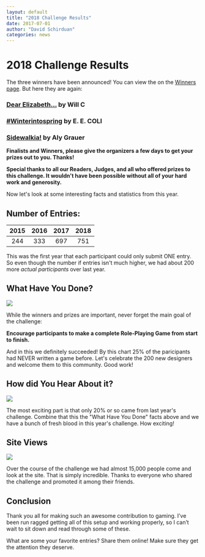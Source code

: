 ```yaml
---
layout: default
title: "2018 Challenge Results"
date: 2017-07-01
author: "David Schirduan"
categories: news
---
```


# 2018 Challenge Results

The three winners have been announced! You can view the on the [Winners page]({{site.baseurl}}/winners). But here they are again:

### [Dear Elizabeth...](https://200wordrpg.github.io/2018/rpg/finalist/2018/05/28/DearElizabeth.html) by Will C

### [#Winterintospring](https://200wordrpg.github.io/2018/rpg/finalist/2018/05/17/WinterIntoSpring.html) by E. E. COLI

### [Sidewalkia!](https://200wordrpg.github.io/2018/rpg/finalist/2018/05/18/Sidewalkia.html) by Aly Grauer

**Finalists and Winners, please give the organizers a few days to get your prizes out to you. Thanks!**

**Special thanks to all our Readers, Judges, and all who offered prizes to this challenge. It wouldn't have been possible without all of your hard work and generosity.**

Now let's look at some interesting facts and statistics from this year.

## Number of Entries:

|2015|2016|2017|2018|
|:---:|:---:|:---:|:---:|
|244|333|697|751|

This was the first year that each participant could only submit ONE entry. So even though the number if entries isn't much higher, we had about 200 more *actual participants* over last year.

## What Have You Done?

![]({{site.baseurl}}/assets/images/2018whathavedone.png)

While the winners and prizes are important, never forget the main goal of the challenge: 

**Encourage participants to make a complete Role-Playing Game from start to finish.**

And in this we definitely succeeded! By this chart 25% of the paricipants had NEVER written a game before. Let's celebrate the 200 new designers and welcome them to this community. Good work! 

## How did You Hear About it?

![]({{site.baseurl}}/assets/images/2018howhear.png)

The most exciting part is that only 20% or so came from last year's challenge. Combine that this the "What Have You Done" facts above and we have a bunch of fresh blood in this year's challenge. How exciting!

## Site Views

![]({{site.baseurl}}/assets/images/2018views.png)

Over the course of the challenge we had almost 15,000 people come and look at the site. That is simply incredible. Thanks to everyone who shared the challenge and promoted it among their friends.

## Conclusion

Thank you all for making such an awesome contribution to gaming. I’ve been run ragged getting all of this setup and working properly, so I can’t wait to sit down and read through some of these.

What are some your favorite entries? Share them online! Make sure they get the attention they deserve. 